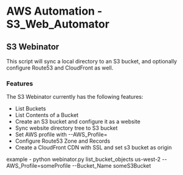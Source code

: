# AWS Automation - S3_Web_Automator

## S3 Webinator
This script will sync a local directory to an S3 bucket, and optionally configure Route53 and CloudFront as well.

### Features
The S3 Webinator currently has the following features:

- List Buckets
- List Contents of a Bucket
- Create an S3 bucket and configure it as a website
- Sync website directory tree to S3 bucket
- Set AWS profile with --AWS_Profile=<profileName>
- Configure Route53 Zone and Records
- Create a CloudFront CDN with SSL and set s3 bucket as origin

example - python webinator.py list\_bucket\_objects us-west-2 --AWS_Profile=someProfile --Bucket_Name someS3Bucket

